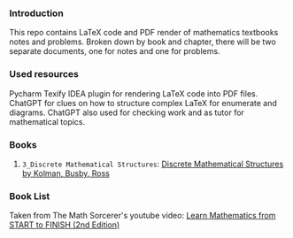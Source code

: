 ### Introduction

This repo contains LaTeX code and PDF render of mathematics textbooks notes and problems.
Broken down by book and chapter, there will be two separate documents, one for notes and one for problems.

### Used resources
Pycharm Texify IDEA plugin for rendering LaTeX code into PDF files.
ChatGPT for clues on how to structure complex LaTeX for enumerate and diagrams.
ChatGPT also used for checking work and as tutor for mathematical topics.

### Books
1. `3_Discrete Mathematical Structures`: [Discrete Mathematical Structures by Kolman, Busby, Ross](https://www.amazon.com/Discrete-Mathematical-Structures-Classics-Mathematics-dp-0134696441/dp/0134696441?_encoding=UTF8&me=&qid=1666041748&linkCode=sl1&tag=themathsorc0e-20&linkId=4afd56ba00680e9237fca07435dee05d&language=en_US&ref_=as_li_ss_tl)


### Book List
Taken from The Math Sorcerer's youtube video:
[Learn Mathematics from START to FINISH (2nd Edition)](https://www.youtube.com/watch?v=didXE0HkSC8&ab_channel=TheMathSorcerer)